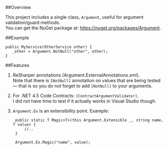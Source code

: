 ##Overview

This project includes a single class, `Argument`, useful for argument validation/guard methods.  
You can get the NuGet package at: https://nuget.org/packages/Argument.

##Example

    public MyService(OtherService other) {
       _other = Argument.NotNull("other", other);
    }

##Features

1. ReSharper annotations (Argument.ExternalAnnotations.xml).  
   Note that there is `[NotNull]` annotation on values that are being tested — that is so you do not forget to add `[NotNull]` to your arguments.
2. For .NET 4.5 Code Contracts: `[ContractArgumentValidator]`.  
   I did not have time to test if it actually works in Visual Studio though.
3. `Argument.Ex` is an extensibility point. Example:
         
        public static T Magic<T>(this Argument.Extensible _, string name, T value) {
            //..
        }

        Argument.Ex.Magic("name", value);